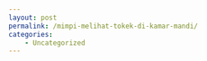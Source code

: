 ```yaml
---
layout: post
permalink: /mimpi-melihat-tokek-di-kamar-mandi/
categories:
    - Uncategorized
---
```


